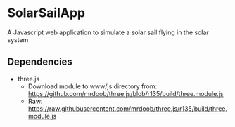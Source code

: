 SolarSailApp
============

A Javascript web application to simulate a solar sail flying in the solar system

Dependencies
------------

- three.js
  + Download module to www/js directory from: https://github.com/mrdoob/three.js/blob/r135/build/three.module.js
  + Raw: https://raw.githubusercontent.com/mrdoob/three.js/r135/build/three.module.js
